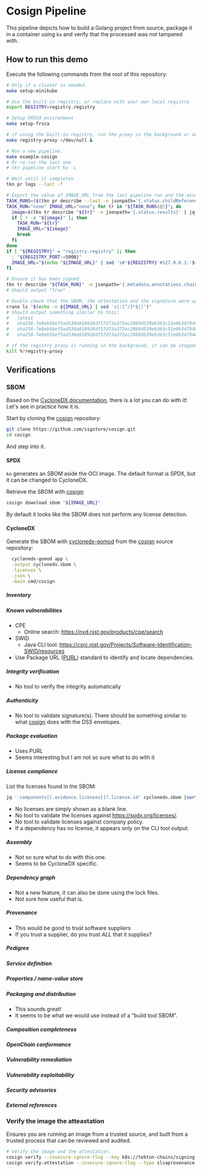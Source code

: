# Cosign Pipeline

This pipeline depicts how to build a Golang project from source, package it in a
container using `ko` and verify that the processed was not tampered with.

## How to run this demo

Execute the following commands from the root of this repository:

```bash
# Only if a cluster is needed.
make setup-minikube

# Use the built-in registry, or replace with your own local registry
export REGISTRY=registry.registry

# Setup FRSCA environment
make setup-frsca

# if using the built-in registry, run the proxy in the background or another window
make registry-proxy >/dev/null &

# Run a new pipeline.
make example-cosign
# Or re-run the last one.
# tkn pipeline start ko -L

# Wait until it completes.
tkn pr logs --last -f

# Export the value of IMAGE_URL from the last pipeline run and the associated taskrun name:
TASK_RUNS=($(tkn pr describe --last -o jsonpath='{.status.childReferences}' | jq -r '.[] | select(.kind | match("TaskRun")) | .name'))
TASK_RUN="none" IMAGE_URL="none"; for tr in "${TASK_RUNS[@]}"; do
  image=$(tkn tr describe "${tr}" -o jsonpath='{.status.results}' | jq -r '.[] | select(.name | match("IMAGE_URL$")) | .value')
  if [ ! -z "${image}" ]; then
    TASK_RUN="${tr}"
    IMAGE_URL="${image}"
    break
  fi
done
if [ "${REGISTRY}" = "registry.registry" ]; then
  : "${REGISTRY_PORT:=5000}"
  IMAGE_URL="$(echo "${IMAGE_URL}" | sed 's#'${REGISTRY}'#127.0.0.1:'${REGISTRY_PORT}'#')"
fi

# Ensure it has been signed.
tkn tr describe "${TASK_RUN}" -o jsonpath='{.metadata.annotations.chains\.tekton\.dev/signed}'
# Should output "true"

# Double check that the SBOM, the attestation and the signature were uploaded to the OCI.
crane ls "$(echo -n ${IMAGE_URL} | sed 's|:[^/]*$||')"
# Should output something similar to this:
#   latest
#   sha256-7e8eb5bef5ad530a910926df57d73a373ac2860d539eb363c51e0b3479480c88.att
#   sha256-7e8eb5bef5ad530a910926df57d73a373ac2860d539eb363c51e0b3479480c88.sbom
#   sha256-7e8eb5bef5ad530a910926df57d73a373ac2860d539eb363c51e0b3479480c88.sig

# if the registry proxy is running in the background, it can be stopped when you finish the demo
kill %?registry-proxy
```

## Verifications

### SBOM

Based on the [CycloneDX documentation](https://cyclonedx.org/use-cases/), there
is a lot you can do with it! Let's see in practice how it is.

Start by cloning the [cosign] repository:

```bash
git clone https://github.com/sigstore/cosign.git
cd cosign
```

And step into it.

#### SPDX

`ko` generates an SBOM aside the OCI image. The default format is SPDX, but it
can be changed to CycloneDX.

Retrieve the SBOM with [cosign]:

```bash
cosign download sbom "${IMAGE_URL}"
```

By default it looks like the SBOM does not perform any license detection.

#### CycloneDX

Generate the SBOM with [cyclonedx-gomod] from the [cosign] source repository:

```bash
  cyclonedx-gomod app \
  -output cyclonedx.sbom \
  -licenses \
  -json \
  -main cmd/cosign
```

##### Inventory

##### Known vulnerabilities

- CPE
  - Online search: <https://nvd.nist.gov/products/cpe/search>
- SWID
  - Java CLI tool:
    <https://csrc.nist.gov/Projects/Software-Identification-SWID/resources>
- Use Package URL ([PURL](https://github.com/package-url/purl-spec)) standard to
  identify and locate dependencies.

##### Integrity verification

- No tool to verify the integrity automatically

##### Authenticity

- No tool to validate signature(s). There should be something similar to what
  [cosign] does with the DSS envelopes.

##### Package evaluation

- Uses PURL
- Seems interesting but I am not so sure what to do with it

##### License compliance

List the licenses found in the SBOM:

```bash
jq '.components[].evidence.licenses[]?.license.id' cyclonedx.sbom |sort -u
```

- No licenses are simply shown as a blank line.
- No tool to validate the licenses against <https://spdx.org/licenses/>.
- No tool to validate licenses against company policy.
- If a dependency has no license, it appears only on the CLI tool output.

##### Assembly

- Not so sure what to do with this one.
- Seems to be CycloneDX specific.

##### Dependency graph

- Not a new feature, it can also be done using the lock files.
- Not sure how useful that is.

##### Provenance

- This would be good to trust software suppliers
- If you trust a supplier, do you trust _ALL_ that it supplies?

##### Pedigree

##### Service definition

##### Properties / name-value store

##### Packaging and distribution

- This sounds great!
- It seems to be what we would use instead of a "build tool SBOM".

##### Composition completeness

##### OpenChain conformance

##### Vulnerability remediation

##### Vulnerability exploitability

##### Security advisories

##### External references

### Verify the image the atteastation

Ensures you are running an image from a trusted source, and built from a trusted
process that can be reviewed and audited.

```bash
# Verify the image and the attestation.
cosign verify --insecure-ignore-tlog --key k8s://tekton-chains/signing-secrets "${IMAGE_URL}"
cosign verify-attestation --insecure-ignore-tlog --type slsaprovenance --key k8s://tekton-chains/signing-secrets "${IMAGE_URL}"
```

[cosign]: https://github.com/sigstore/cosign
[cyclonedx-gomod]: https://github.com/CycloneDX/cyclonedx-gomod
